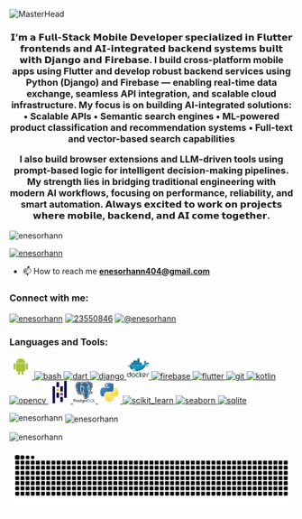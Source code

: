![MasterHead](https://encrypted-tbn0.gstatic.com/images?q=tbn:ANd9GcTWw7Gtl3ZIwxGLFbGDRhlpGOEjRkZRDAwwnw&s)


<h3 align="center">𝗜’𝗺 𝗮 𝗙𝘂𝗹𝗹-𝗦𝘁𝗮𝗰𝗸 𝗠𝗼𝗯𝗶𝗹𝗲 𝗗𝗲𝘃𝗲𝗹𝗼𝗽𝗲𝗿 𝘀𝗽𝗲𝗰𝗶𝗮𝗹𝗶𝘇𝗲𝗱 𝗶𝗻 𝗙𝗹𝘂𝘁𝘁𝗲𝗿 𝗳𝗿𝗼𝗻𝘁𝗲𝗻𝗱𝘀 𝗮𝗻𝗱 𝗔𝗜-𝗶𝗻𝘁𝗲𝗴𝗿𝗮𝘁𝗲𝗱 𝗯𝗮𝗰𝗸𝗲𝗻𝗱 𝘀𝘆𝘀𝘁𝗲𝗺𝘀 𝗯𝘂𝗶𝗹𝘁 𝘄𝗶𝘁𝗵 𝗗𝗷𝗮𝗻𝗴𝗼 𝗮𝗻𝗱 𝗙𝗶𝗿𝗲𝗯𝗮𝘀𝗲.
I build cross-platform mobile apps using Flutter and develop robust backend services using Python (Django) and Firebase — enabling real-time data exchange, seamless API integration, and scalable cloud infrastructure.
My focus is on building AI-integrated solutions:
• Scalable APIs
• Semantic search engines
• ML-powered product classification and recommendation systems
• Full-text and vector-based search capabilities

I also build browser extensions and LLM-driven tools using prompt-based logic for intelligent decision-making pipelines.
My strength lies in bridging traditional engineering with modern AI workflows, focusing on performance, reliability, and smart automation.
𝗔𝗹𝘄𝗮𝘆𝘀 𝗲𝘅𝗰𝗶𝘁𝗲𝗱 𝘁𝗼 𝘄𝗼𝗿𝗸 𝗼𝗻 𝗽𝗿𝗼𝗷𝗲𝗰𝘁𝘀 𝘄𝗵𝗲𝗿𝗲 𝗺𝗼𝗯𝗶𝗹𝗲, 𝗯𝗮𝗰𝗸𝗲𝗻𝗱, 𝗮𝗻𝗱 𝗔𝗜 𝗰𝗼𝗺𝗲 𝘁𝗼𝗴𝗲𝘁𝗵𝗲𝗿.</h3>

<p align="left"> <img src="https://komarev.com/ghpvc/?username=enesorhann&label=Profile%20views&color=0e75b6&style=flat" alt="enesorhann" /> </p>

<p align="left"> <a href="https://github.com/ryo-ma/github-profile-trophy"><img src="https://github-profile-trophy.vercel.app/?username=enesorhann" alt="enesorhann" /></a> </p>

- 📫 How to reach me **enesorhann404@gmail.com**

<h3 align="left">Connect with me:</h3>
<p align="left">
<a href="https://linkedin.com/in/enesorhann" target="blank"><img align="center" src="https://raw.githubusercontent.com/rahuldkjain/github-profile-readme-generator/master/src/images/icons/Social/linked-in-alt.svg" alt="enesorhann" height="30" width="40" /></a>
<a href="https://stackoverflow.com/users/23550846" target="blank"><img align="center" src="https://raw.githubusercontent.com/rahuldkjain/github-profile-readme-generator/master/src/images/icons/Social/stack-overflow.svg" alt="23550846" height="30" width="40" /></a>
<a href="https://medium.com/@enesorhann" target="blank"><img align="center" src="https://raw.githubusercontent.com/rahuldkjain/github-profile-readme-generator/master/src/images/icons/Social/medium.svg" alt="@enesorhann" height="30" width="40" /></a>
</p>

<h3 align="left">Languages and Tools:</h3>
<p align="left"> <a href="https://developer.android.com" target="_blank" rel="noreferrer"> <img src="https://raw.githubusercontent.com/devicons/devicon/master/icons/android/android-original-wordmark.svg" alt="android" width="40" height="40"/> </a> <a href="https://www.gnu.org/software/bash/" target="_blank" rel="noreferrer"> <img src="https://www.vectorlogo.zone/logos/gnu_bash/gnu_bash-icon.svg" alt="bash" width="40" height="40"/> </a> <a href="https://dart.dev" target="_blank" rel="noreferrer"> <img src="https://www.vectorlogo.zone/logos/dartlang/dartlang-icon.svg" alt="dart" width="40" height="40"/> </a> <a href="https://www.djangoproject.com/" target="_blank" rel="noreferrer"> <img src="https://cdn.worldvectorlogo.com/logos/django.svg" alt="django" width="40" height="40"/> </a> <a href="https://www.docker.com/" target="_blank" rel="noreferrer"> <img src="https://raw.githubusercontent.com/devicons/devicon/master/icons/docker/docker-original-wordmark.svg" alt="docker" width="40" height="40"/> </a> <a href="https://firebase.google.com/" target="_blank" rel="noreferrer"> <img src="https://www.vectorlogo.zone/logos/firebase/firebase-icon.svg" alt="firebase" width="40" height="40"/> </a> <a href="https://flutter.dev" target="_blank" rel="noreferrer"> <img src="https://www.vectorlogo.zone/logos/flutterio/flutterio-icon.svg" alt="flutter" width="40" height="40"/> </a> <a href="https://git-scm.com/" target="_blank" rel="noreferrer"> <img src="https://www.vectorlogo.zone/logos/git-scm/git-scm-icon.svg" alt="git" width="40" height="40"/> </a> <a href="https://kotlinlang.org" target="_blank" rel="noreferrer"> <img src="https://www.vectorlogo.zone/logos/kotlinlang/kotlinlang-icon.svg" alt="kotlin" width="40" height="40"/> </a> <a href="https://opencv.org/" target="_blank" rel="noreferrer"> <img src="https://www.vectorlogo.zone/logos/opencv/opencv-icon.svg" alt="opencv" width="40" height="40"/> </a> <a href="https://pandas.pydata.org/" target="_blank" rel="noreferrer"> <img src="https://raw.githubusercontent.com/devicons/devicon/2ae2a900d2f041da66e950e4d48052658d850630/icons/pandas/pandas-original.svg" alt="pandas" width="40" height="40"/> </a> <a href="https://www.postgresql.org" target="_blank" rel="noreferrer"> <img src="https://raw.githubusercontent.com/devicons/devicon/master/icons/postgresql/postgresql-original-wordmark.svg" alt="postgresql" width="40" height="40"/> </a> <a href="https://www.python.org" target="_blank" rel="noreferrer"> <img src="https://raw.githubusercontent.com/devicons/devicon/master/icons/python/python-original.svg" alt="python" width="40" height="40"/> </a> <a href="https://scikit-learn.org/" target="_blank" rel="noreferrer"> <img src="https://upload.wikimedia.org/wikipedia/commons/0/05/Scikit_learn_logo_small.svg" alt="scikit_learn" width="40" height="40"/> </a> <a href="https://seaborn.pydata.org/" target="_blank" rel="noreferrer"> <img src="https://seaborn.pydata.org/_images/logo-mark-lightbg.svg" alt="seaborn" width="40" height="40"/> </a> <a href="https://www.sqlite.org/" target="_blank" rel="noreferrer"> <img src="https://www.vectorlogo.zone/logos/sqlite/sqlite-icon.svg" alt="sqlite" width="40" height="40"/> </a> </p>


<p><img align="left" src="https://github-readme-stats.vercel.app/api/top-langs?username=enesorhann&show_icons=true&locale=en&layout=compact" alt="enesorhann" /></p>

<p>&nbsp;<img align="center" src="https://github-readme-stats.vercel.app/api?username=enesorhann&show_icons=true&locale=en" alt="enesorhann" /></p>

<p><img align="center" src="https://github-readme-streak-stats.herokuapp.com/?user=enesorhann&" alt="enesorhann" /></p>

<picture>
  <source media="(prefers-color-scheme: dark)" srcset="https://raw.githubusercontent.com/enesorhann/enesorhann/output/github-contribution-grid-snake-dark.svg">
  <source media="(prefers-color-scheme: light)" srcset="https://raw.githubusercontent.com/enesorhann/enesorhann/output/github-contribution-grid-snake.svg">
  <img alt="github contribution grid snake animation" src="https://raw.githubusercontent.com/enesorhann/enesorhann/output/github-contribution-grid-snake.svg">
</picture>
